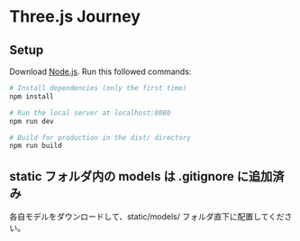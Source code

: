 # Three.js Journey

## Setup
Download [Node.js](https://nodejs.org/en/download/).
Run this followed commands:

``` bash
# Install dependencies (only the first time)
npm install

# Run the local server at localhost:8080
npm run dev

# Build for production in the dist/ directory
npm run build
```


## static フォルダ内の models は .gitignore に追加済み
各自モデルをダウンロードして、static/models/ フォルダ直下に配置してください。

